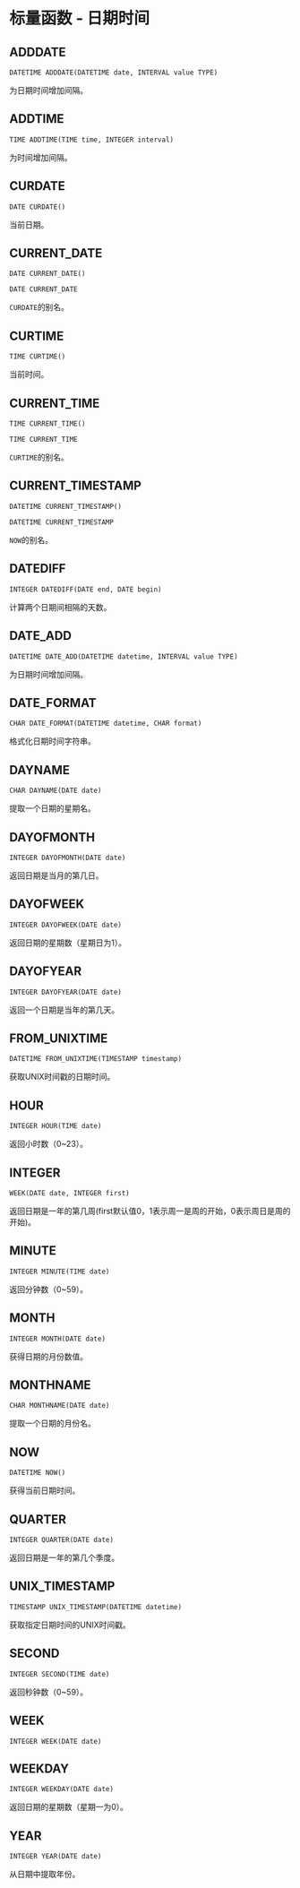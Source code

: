 # 标量函数 - 日期时间

## ADDDATE	

`DATETIME ADDDATE(DATETIME date, INTERVAL value TYPE)`	

为日期时间增加间隔。

## ADDTIME	

`TIME ADDTIME(TIME time, INTEGER interval)`	

为时间增加间隔。

## CURDATE	

`DATE CURDATE()`	

当前日期。

## CURRENT_DATE

`DATE CURRENT_DATE()`

`DATE CURRENT_DATE`

`CURDATE`的别名。

## CURTIME	

`TIME CURTIME()`	

当前时间。

## CURRENT_TIME	

`TIME CURRENT_TIME()`	

`TIME CURRENT_TIME`	

`CURTIME`的别名。

## CURRENT_TIMESTAMP

`DATETIME CURRENT_TIMESTAMP()`	

`DATETIME CURRENT_TIMESTAMP`	

`NOW`的别名。

## DATEDIFF	

`INTEGER DATEDIFF(DATE end, DATE begin)`	

计算两个日期间相隔的天数。

## DATE_ADD	

`DATETIME DATE_ADD(DATETIME datetime, INTERVAL value TYPE)`	

为日期时间增加间隔。

## DATE_FORMAT	

`CHAR DATE_FORMAT(DATETIME datetime, CHAR format)`	

格式化日期时间字符串。

## DAYNAME	

`CHAR DAYNAME(DATE date)`	

提取一个日期的星期名。

## DAYOFMONTH	

`INTEGER DAYOFMONTH(DATE date)`	

返回日期是当月的第几日。

## DAYOFWEEK	

`INTEGER DAYOFWEEK(DATE date)`	

返回日期的星期数（星期日为1）。

## DAYOFYEAR	

`INTEGER DAYOFYEAR(DATE date)`	

返回一个日期是当年的第几天。

## FROM_UNIXTIME	

`DATETIME FROM_UNIXTIME(TIMESTAMP timestamp)`	

获取UNIX时间戳的日期时间。

## HOUR	

`INTEGER HOUR(TIME date)`	

返回小时数（0~23）。

## INTEGER	

`WEEK(DATE date, INTEGER first)`	

返回日期是一年的第几周(first默认值0，1表示周一是周的开始，0表示周日是周的开始)。

## MINUTE	

`INTEGER MINUTE(TIME date)`	

返回分钟数（0~59）。

## MONTH	

`INTEGER MONTH(DATE date)`	

获得日期的月份数值。

## MONTHNAME	

`CHAR MONTHNAME(DATE date)`	

提取一个日期的月份名。

## NOW	

`DATETIME NOW()`	

获得当前日期时间。

## QUARTER	

`INTEGER QUARTER(DATE date)`	

返回日期是一年的第几个季度。

## UNIX_TIMESTAMP	

`TIMESTAMP UNIX_TIMESTAMP(DATETIME datetime)`	

获取指定日期时间的UNIX时间戳。

## SECOND	

`INTEGER SECOND(TIME date)`	

返回秒钟数（0~59）。

## WEEK	

`INTEGER WEEK(DATE date)`	

## WEEKDAY	

`INTEGER WEEKDAY(DATE date)`	

返回日期的星期数（星期一为0）。

## YEAR	

`INTEGER YEAR(DATE date)`	

从日期中提取年份。